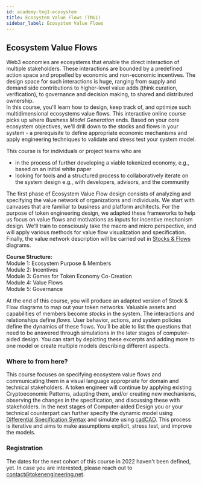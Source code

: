 ```yaml
---
id: academy-tmg1-ecosystem
title: Ecosystem Value Flows (TMG1)
sidebar_label: Ecosystem Value Flows
---
```


## Ecosystem Value Flows 
Web3 economies are ecosystems that enable the direct interaction of multiple stakeholders. These interactions are bounded by a predefined action space and propelled by economic and non-economic incentives. The design space for such interactions is huge, ranging from supply and demand side contributions to higher-level value adds (think curation, verification), to governance and decision making, to shared and distributed ownership.  
In this course, you'll learn how to design, keep track of, and optimize such multidimensional ecosystems value flows. This interactive online course picks up where *Business Model Generation* ends. Based on your core ecosystem objectives, we'll drill down to the stocks and flows in your system - a prerequisite to define appropriate economic mechanisms and apply engineering techniques to validate and stress test your system model.

This course is for individuals or project teams who are  
+ in the process of further developing a viable tokenized economy, e.g., based on an initial white paper  
+ looking for tools and a structured process to collaboratively iterate on the system design e.g., with developers, advisors, and the community  

The first phase of Ecosystem Value Flow design consists of analyzing and specifying the value network of organizations and individuals. We start with canvases that are familiar to business and platform architects. For the purpose of token engineering design, we adapted these frameworks to help us focus on value flows and motivations as inputs for incentive mechanism design. We'll train to consciously take the macro and micro perspective, and will apply various methods for value flow visualization and specification. Finally, the value network description will be carried out in [Stocks & Flows](https://systemic2016.wordpress.com/system-dynamics-stock-and-flow-modelling/) diagrams.

**Course Structure:**  
Module 1: Ecosystem Purpose & Members  
Module 2: Incentives  
Module 3: Games for Token Economy Co-Creation  
Module 4: Value Flows  
Module 5: Governance   

At the end of this course, you will produce an adapted version of Stock & Flow diagrams to map out your token networks. Valuable assets and capabilities of members become *stocks* in the system. The interactions and relationships define *flows*. User behavior, actions, and system policies define the dynamics of these flows. You'll be able to list the questions that need to be answered through simulations in the later stages of computer-aided design. You can start by depicting these excerpts and adding more to one model or create multiple models describing different aspects.

### Where to from here?
This course focuses on specifying ecosystem value flows and communicating them in a visual language appropriate for domain and technical stakeholders.
A token engineer will continue by applying existing Cryptoeconomic Patterns, adapting them, and/or creating new mechanisms, observing the changes in the specification, and discussing these with stakeholders.
In the next stages of Computer-aided Design you or your technical counterpart can further specify the dynamic model using [Differential Specification Syntax](https://community.cadcad.org/t/differential-specification-syntax-key/31) and simulate using [cadCAD](https://cadcad.org/). This process is iterative and aims to make assumptions explicit, stress test, and improve the models.

### Registration
The dates for the next cohort of this course in 2022 haven't been defined, yet. 
In case you are interested, please reach out to contact@tokenengineering.net.
